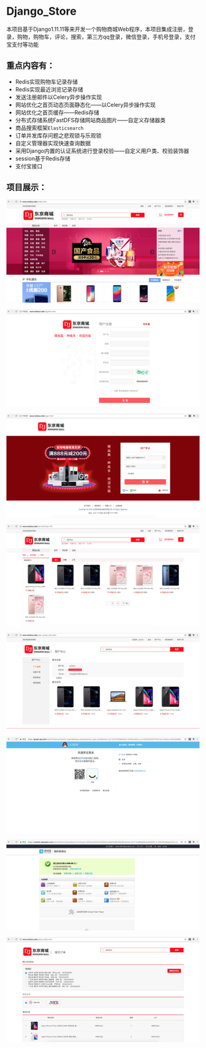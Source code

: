 # Django_Store
本项目基于Django1.11.11等来开发一个购物商城Web程序，本项目集成注册，登录，购物，购物车，评论，搜索，第三方qq登录，微信登录，手机号登录，支付宝支付等功能


## 重点内容有：

- Redis实现购物车记录存储
- Redis实现最近浏览记录存储
- 发送注册邮件以Celery异步操作实现
- 网站优化之首页动态页面静态化——以Celery异步操作实现
- 网站优化之首页缓存——Redis存储
- 分布式存储系统FastDFS存储网站商品图片——自定义存储器类
- 商品搜索框架`Elasticsearch`
- 订单并发库存问题之悲观锁与乐观锁
- 自定义管理器实现快速查询数据
- 采用Django内置的认证系统进行登录校验——自定义用户类、校验装饰器
- session基于Redis存储
- 支付宝接口


## 项目展示：
![](https://raw.githubusercontent.com/Sjj1024/image-all/master/Django_store/%E9%A6%96%E9%A1%B5.png)

![](https://raw.githubusercontent.com/Sjj1024/image-all/master/Django_store/%E6%B3%A8%E5%86%8C%E9%A1%B5%E9%9D%A2.png)

![](https://raw.githubusercontent.com/Sjj1024/image-all/master/Django_store/%E7%99%BB%E5%BD%95%E9%A1%B5%E9%9D%A2.png)

![](https://raw.githubusercontent.com/Sjj1024/image-all/master/Django_store/%E5%88%97%E8%A1%A8%E9%A1%B5%E9%9D%A2.png)

![](https://raw.githubusercontent.com/Sjj1024/image-all/master/Django_store/%E4%B8%AA%E4%BA%BA%E4%BF%A1%E6%81%AF%E9%A1%B5.png)

![](https://raw.githubusercontent.com/Sjj1024/image-all/master/Django_store/QQ%E7%99%BB%E5%BD%95%E9%A1%B5%E9%9D%A2.png)

![](https://raw.githubusercontent.com/Sjj1024/image-all/master/Django_store/%E6%94%AF%E4%BB%98%E9%A1%B5%E9%9D%A2.png)

![](https://raw.githubusercontent.com/Sjj1024/image-all/master/Django_store/%E7%A1%AE%E8%AE%A4%E8%AE%A2%E5%8D%95%E9%A1%B5.png)
